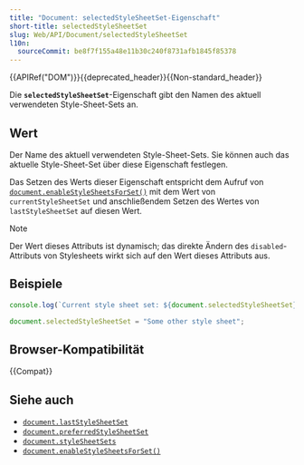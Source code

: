 ```yaml
---
title: "Document: selectedStyleSheetSet-Eigenschaft"
short-title: selectedStyleSheetSet
slug: Web/API/Document/selectedStyleSheetSet
l10n:
  sourceCommit: be8f7f155a48e11b30c240f8731afb1845f85378
---
```


{{APIRef("DOM")}}{{deprecated_header}}{{Non-standard_header}}

Die **`selectedStyleSheetSet`**-Eigenschaft gibt den Namen des aktuell verwendeten Style-Sheet-Sets an.

## Wert

Der Name des aktuell verwendeten Style-Sheet-Sets. Sie können auch das aktuelle Style-Sheet-Set über diese Eigenschaft festlegen.

Das Setzen des Werts dieser Eigenschaft entspricht dem Aufruf von [`document.enableStyleSheetsForSet()`](/de/docs/Web/API/Document/enableStyleSheetsForSet) mit dem Wert von `currentStyleSheetSet` und anschließendem Setzen des Wertes von `lastStyleSheetSet` auf diesen Wert.

> [!NOTE]
> Der Wert dieses Attributs ist dynamisch; das direkte Ändern des `disabled`-Attributs von Stylesheets wirkt sich auf den Wert dieses Attributs aus.

## Beispiele

```js
console.log(`Current style sheet set: ${document.selectedStyleSheetSet}`);

document.selectedStyleSheetSet = "Some other style sheet";
```

## Browser-Kompatibilität

{{Compat}}

## Siehe auch

- [`document.lastStyleSheetSet`](/de/docs/Web/API/Document/lastStyleSheetSet)
- [`document.preferredStyleSheetSet`](/de/docs/Web/API/Document/preferredStyleSheetSet)
- [`document.styleSheetSets`](/de/docs/Web/API/Document/styleSheetSets)
- [`document.enableStyleSheetsForSet()`](/de/docs/Web/API/Document/enableStyleSheetsForSet)
